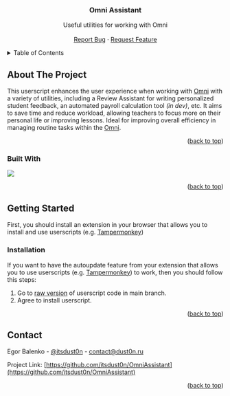 <!-- PROJECT LOGO -->
<br />
<div align="center">
<!--   <a href="https://github.com/itsdust0n/topacademy_dark">
    <img src="icons/extension_icon.png" alt="Logo" width="64" height="64">
  </a> -->

  <h3 align="center">Omni Assistant</h3>

  <p align="center">
    Useful utilities for working with Omni
    <br />
    <br />
    <a href="https://github.com/itsdust0n/topacademy_dark/issues">Report Bug</a>
    ·
    <a href="https://github.com/itsdust0n/topacademy_dark/issues/new?label=enhancement">Request Feature</a>
  </p>

</div>

<!-- TABLE OF CONTENTS -->
<details>
  <summary>Table of Contents</summary>
  <ol>
    <li>
      <a href="#about-the-project">About The Project</a>
      <ul>
        <li><a href="#built-with">Built With</a></li>
      </ul>
    </li>
    <li>
      <a href="#getting-started">Getting Started</a>
      <ul>
        <li><a href="#installation">Installation</a></li>
      </ul>
    </li>
    <!-- <li><a href="#roadmap">Roadmap</a></li> -->
    <li><a href="#contact">Contact</a></li>
  </ol>
</details>


<!-- ABOUT THE PROJECT -->
## About The Project

<!-- [![Product Name Screen Shot][product-screenshot]](https://example.com) -->

This userscript enhances the user experience when working with <a href="https://omni.top-academy.ru">Omni</a> with a variety of utilities, including a Review Assistant for writing personalized student feedback, an automated payroll calculation tool <i>(in dev)</i>, etc. It aims to save time and reduce workload, allowing teachers to focus more on their personal life or improving lessons. Ideal for improving overall efficiency in managing routine tasks within the <a href="https://omni.top-academy.ru">Omni</a>.
<p align="right">(<a href="#readme-top">back to top</a>)</p>

### Built With

<img src="https://shields.io/badge/JavaScript-F7DF1E?logo=JavaScript&logoColor=000&style=for-the-badge"/>

<p align="right">(<a href="#readme-top">back to top</a>)</p>

<!-- GETTING STARTED -->
## Getting Started

First, you should install an extension in your browser that allows you to install and use userscripts (e.g. <a href="https://www.tampermonkey.net/">Tampermonkey</a>)

### Installation

If you want to have the autoupdate feature from your extension that allows you to use userscripts (e.g. <a href="https://www.tampermonkey.net/">Tampermonkey</a>) to work, then you should follow this steps:
1. Go to <a href="https://github.com/itsdust0n/OmniAssistant/raw/refs/heads/main/script.user.js">raw version</a> of userscript code in main branch.
2. Agree to install userscript.

<p align="right">(<a href="#readme-top">back to top</a>)</p>


<!-- ROADMAP -->
<!-- ## Roadmap

will be filled soon

See the [open issues](https://github.com/itsdust0n/topacademy_dark/issues) for a full list of proposed features (and known issues).

<p align="right">(<a href="#readme-top">back to top</a>)</p> -->



<!-- CONTACT -->
## Contact

Egor Balenko - [@itsdust0n](https://t.me/itsdust0n) - contact@dust0n.ru

Project Link: [https://github.com/itsdust0n/OmniAssistant](https://github.com/itsdust0n/OmniAssistant)

<p align="right">(<a href="#readme-top">back to top</a>)</p>
